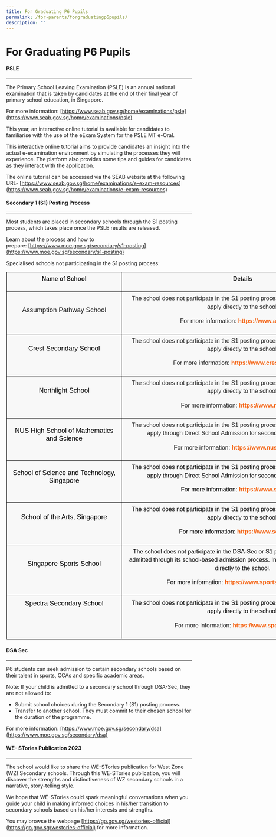 ```yaml
---
title: For Graduating P6 Pupils
permalink: /for-parents/forgraduatingp6pupils/
description: ""
---
```

For Graduating P6 Pupils
========================

#### PSLE
---------------
The Primary School Leaving Examination (PSLE) is an annual national examination&nbsp;that is taken by candidates&nbsp;at the end of their final year of primary school education, in Singapore.&nbsp;

For more information:
[https://www.seab.gov.sg/home/examinations/psle](https://www.seab.gov.sg/home/examinations/psle)

This year, an interactive online tutorial is available for candidates to familiarise with the use of the eExam System for the PSLE MT e-Oral.

This interactive online tutorial aims to provide candidates an insight into the actual e-examination environment by simulating the processes they will experience. The platform also provides some tips and guides for candidates as they interact with the application.

The online tutorial can be accessed via the SEAB website at the following URL-&nbsp;[https://www.seab.gov.sg/home/examinations/e-exam-resources](https://www.seab.gov.sg/home/examinations/e-exam-resources)


#### Secondary 1 (S1) Posting Process
---------------

Most students are placed in secondary schools through the S1 posting process, which takes place once the PSLE results are released.

Learn about the process and how to prepare:&nbsp;[https://www.moe.gov.sg/secondary/s1-posting](https://www.moe.gov.sg/secondary/s1-posting)

Specialised schools not participating in the S1 posting process:
<table class="iveo_table ives_tab_1 ive_eobj_left" style="margin: 0px 10px 0px 0px; outline: 0px; padding: 0px; border: 1px solid rgb(234, 234, 234); border-collapse: collapse; color: rgb(0, 0, 0); font-family: Raleway, sans-serif; font-size: 16px; font-style: normal; font-variant-ligatures: normal; font-variant-caps: normal; font-weight: 400; letter-spacing: normal; orphans: 2; text-align: left; text-transform: none; white-space: normal; widows: 2; word-spacing: 0px; -webkit-text-stroke-width: 0px; background-color: rgba(248, 248, 248, 0.9); text-decoration-thickness: initial; text-decoration-style: initial; text-decoration-color: initial; width: 972px;"><tbody class="" style="margin: 0px; outline: 0px; padding: 0px;"><tr class="" style="margin: 0px; outline: 0px; padding: 0px;"><td width="143" class="" style="margin: 0px; outline: 0px; padding: 7px; text-align: center; background-color: transparent; color: rgb(34, 34, 34); border: 1px solid rgb(0, 0, 0); width: 309px;"><p class="" style="margin: 0px 0px 1em; outline: 0px; padding: 0px; line-height: 22.4px;"><b class="" style="margin: 0px; outline: 0px; padding: 0px;">Name of School</b></p></td><td width="417" class="" style="margin: 0px; outline: 0px; padding: 7px; text-align: center; background-color: transparent; color: rgb(34, 34, 34); border: 1px solid rgb(0, 0, 0); width: 662px;"><p class="" style="margin: 0px 0px 1em; outline: 0px; padding: 0px; line-height: 22.4px;"><b class="" style="margin: 0px; outline: 0px; padding: 0px;">Details</b></p></td></tr><tr class="" style="margin: 0px; outline: 0px; padding: 0px;"><td width="143" class="" style="margin: 0px; outline: 0px; padding: 7px; text-align: center; background-color: transparent; color: rgb(34, 34, 34); border: 1px solid rgb(0, 0, 0);"><p class="" style="margin: 0px 0px 1em; outline: 0px; padding: 0px; line-height: 22.4px;"><font size="4" style="margin: 0px; outline: 0px; padding: 0px;">Assumption Pathway School</font></p><p class="" style="margin: 0px 0px 1em; outline: 0px; padding: 0px; line-height: 22.4px;"></p></td><td width="417" class="" style="margin: 0px; outline: 0px; padding: 7px; text-align: center; background-color: transparent; color: rgb(34, 34, 34); border: 1px solid rgb(0, 0, 0);"><p class="" style="margin: 0px 0px 1em; outline: 0px; padding: 0px; line-height: 22.4px;">The school does not participate in the S1 posting process. Interested students should apply directly to the school.</p><p class="" style="margin: 0px 0px 1em; outline: 0px; padding: 0px; line-height: 22.4px;"></p><p class="" style="margin: 0px 0px 1em; outline: 0px; padding: 0px; line-height: 22.4px;">For more information:<span>&nbsp;</span><a href="https://www.aps.edu.sg/" class="" style="margin: 0px; outline: 0px; padding: 0px; color: rgb(245, 100, 20); text-decoration: none; font-weight: 700;">https://www.aps.edu.sg/</a></p><p class="" style="margin: 0px 0px 1em; outline: 0px; padding: 0px; line-height: 22.4px;"></p></td></tr><tr class="" style="margin: 0px; outline: 0px; padding: 0px;"><td width="143" class="" style="margin: 0px; outline: 0px; padding: 7px; text-align: center; background-color: transparent; color: rgb(34, 34, 34); border: 1px solid rgb(0, 0, 0);"><h1 class="" style="margin: -10px 0px 0px -45px; outline: 0px; padding: 15px 0px 15px 45px; min-height: 1em; font-family: Raleway, sans-serif; color: rgb(57, 141, 61); font-size: 30px; font-weight: 900;"><span class="" style="margin: 0px; outline: 0px; padding: 0px; font-weight: normal;"><font color="#000000" size="4" style="margin: 0px; outline: 0px; padding: 0px;">Crest Secondary School</font></span></h1><p class="" style="margin: 0px 0px 1em; outline: 0px; padding: 0px; line-height: 22.4px;"></p></td><td width="417" class="" style="margin: 0px; outline: 0px; padding: 7px; text-align: center; background-color: transparent; color: rgb(34, 34, 34); border: 1px solid rgb(0, 0, 0);"><p class="" style="margin: 0px 0px 1em; outline: 0px; padding: 0px; line-height: 22.4px;">The school does not participate in the S1 posting process. Interested students should apply directly to the school.</p><p class="" style="margin: 0px 0px 1em; outline: 0px; padding: 0px; line-height: 22.4px;"></p><p class="" style="margin: 0px 0px 1em; outline: 0px; padding: 0px; line-height: 22.4px;">For more information:<span>&nbsp;</span><a href="https://www.crestsec.edu.sg/" class="" style="margin: 0px; outline: 0px; padding: 0px; color: rgb(245, 100, 20); text-decoration: none; font-weight: 700;">https://www.crestsec.edu.sg/</a></p><p class="" style="margin: 0px 0px 1em; outline: 0px; padding: 0px; line-height: 22.4px;"></p></td></tr><tr class="" style="margin: 0px; outline: 0px; padding: 0px;"><td width="143" class="" style="margin: 0px; outline: 0px; padding: 7px; text-align: center; background-color: transparent; color: rgb(34, 34, 34); border: 1px solid rgb(0, 0, 0);"><h1 class="" style="margin: -10px 0px 0px -45px; outline: 0px; padding: 15px 0px 15px 45px; min-height: 1em; font-family: Raleway, sans-serif; color: rgb(57, 141, 61); font-size: 30px; font-weight: 900;"><span class="" style="margin: 0px; outline: 0px; padding: 0px; font-weight: normal;"><font color="#000000" size="4" style="margin: 0px; outline: 0px; padding: 0px;">Northlight School</font></span></h1><p class="" style="margin: 0px 0px 1em; outline: 0px; padding: 0px; line-height: 22.4px;"></p></td><td width="417" class="" style="margin: 0px; outline: 0px; padding: 7px; text-align: center; background-color: transparent; color: rgb(34, 34, 34); border: 1px solid rgb(0, 0, 0);"><p class="" style="margin: 0px 0px 1em; outline: 0px; padding: 0px; line-height: 22.4px;">The school does not participate in the S1 posting process. Interested students should apply directly to the school.</p><p class="" style="margin: 0px 0px 1em; outline: 0px; padding: 0px; line-height: 22.4px;"></p><p class="" style="margin: 0px 0px 1em; outline: 0px; padding: 0px; line-height: 22.4px;">For more information:<span>&nbsp;</span><a href="https://www.nls.edu.sg/" class="" style="margin: 0px; outline: 0px; padding: 0px; color: rgb(245, 100, 20); text-decoration: none; font-weight: 700;">https://www.nls.edu.sg/</a></p><p class="" style="margin: 0px 0px 1em; outline: 0px; padding: 0px; line-height: 22.4px;"></p></td></tr><tr class="" style="margin: 0px; outline: 0px; padding: 0px;"><td width="143" class="" style="margin: 0px; outline: 0px; padding: 7px; text-align: center; background-color: transparent; color: rgb(34, 34, 34); border: 1px solid rgb(0, 0, 0);"><h1 class="" style="margin: -10px 0px 0px -45px; outline: 0px; padding: 15px 0px 15px 45px; min-height: 1em; font-family: Raleway, sans-serif; color: rgb(57, 141, 61); font-size: 30px; font-weight: 900;"><span class="" style="margin: 0px; outline: 0px; padding: 0px; font-weight: normal;"><font color="#000000" size="4" style="margin: 0px; outline: 0px; padding: 0px;">NUS High School of Mathematics and Science</font></span></h1><p class="" style="margin: 0px 0px 1em; outline: 0px; padding: 0px; line-height: 22.4px;"></p></td><td width="417" class="" style="margin: 0px; outline: 0px; padding: 7px; text-align: center; background-color: transparent; color: rgb(34, 34, 34); border: 1px solid rgb(0, 0, 0);"><p class="" style="margin: 0px 0px 1em; outline: 0px; padding: 0px; line-height: 22.4px;">The school does not participate in the S1 posting process. Interested students should apply through Direct School Admission for secondary schools (DSA-Sec).</p><p class="" style="margin: 0px 0px 1em; outline: 0px; padding: 0px; line-height: 22.4px;"></p><p class="" style="margin: 0px 0px 1em; outline: 0px; padding: 0px; line-height: 22.4px;">For more information:<span>&nbsp;</span><a href="https://www.nushigh.edu.sg/" class="" style="margin: 0px; outline: 0px; padding: 0px; color: rgb(245, 100, 20); text-decoration: none; font-weight: 700;">https://www.nushigh.edu.sg/</a></p><p class="" style="margin: 0px 0px 1em; outline: 0px; padding: 0px; line-height: 22.4px;"></p></td></tr><tr class="" style="margin: 0px; outline: 0px; padding: 0px;"><td width="143" class="" style="margin: 0px; outline: 0px; padding: 7px; text-align: center; background-color: transparent; color: rgb(34, 34, 34); border: 1px solid rgb(0, 0, 0);"><h1 class="" style="margin: -10px 0px 0px -45px; outline: 0px; padding: 15px 0px 15px 45px; min-height: 1em; font-family: Raleway, sans-serif; color: rgb(57, 141, 61); font-size: 30px; font-weight: 900;"><span class="" style="margin: 0px; outline: 0px; padding: 0px; font-weight: normal;"><font color="#000000" size="4" style="margin: 0px; outline: 0px; padding: 0px;">School of Science and Technology, Singapore</font></span></h1><p class="" style="margin: 0px 0px 1em; outline: 0px; padding: 0px; line-height: 22.4px;"></p></td><td width="417" class="" style="margin: 0px; outline: 0px; padding: 7px; text-align: center; background-color: transparent; color: rgb(34, 34, 34); border: 1px solid rgb(0, 0, 0);"><p class="" style="margin: 0px 0px 1em; outline: 0px; padding: 0px; line-height: 22.4px;"><font color="#000000" style="margin: 0px; outline: 0px; padding: 0px;">The school does not participate in the S1 posting process. Interested students should apply through Direct School Admission for secondary schools (DSA-Sec).</font></p><p class="" style="margin: 0px 0px 1em; outline: 0px; padding: 0px; line-height: 22.4px;"></p><p class="" style="margin: 0px 0px 1em; outline: 0px; padding: 0px; line-height: 22.4px;"><font color="#000000" style="margin: 0px; outline: 0px; padding: 0px;">For more information:<span>&nbsp;</span><a href="https://www.sst.edu.sg/" class="" style="margin: 0px; outline: 0px; padding: 0px; color: rgb(245, 100, 20); text-decoration: none; font-weight: 700;">https://www.sst.edu.sg/</a></font></p><p class="" style="margin: 0px 0px 1em; outline: 0px; padding: 0px; line-height: 22.4px;"></p></td></tr><tr class="" style="margin: 0px; outline: 0px; padding: 0px;"><td width="143" class="" style="margin: 0px; outline: 0px; padding: 7px; text-align: center; background-color: transparent; color: rgb(34, 34, 34); border: 1px solid rgb(0, 0, 0);"><h1 class="" style="margin: -10px 0px 0px -45px; outline: 0px; padding: 15px 0px 15px 45px; min-height: 1em; font-family: Raleway, sans-serif; color: rgb(57, 141, 61); font-size: 30px; font-weight: 900;"><span class="" style="margin: 0px; outline: 0px; padding: 0px; font-weight: normal;"><font color="#000000" size="4" style="margin: 0px; outline: 0px; padding: 0px;">School of the Arts, Singapore</font></span></h1><p class="" style="margin: 0px 0px 1em; outline: 0px; padding: 0px; line-height: 22.4px;"></p></td><td width="417" class="" style="margin: 0px; outline: 0px; padding: 7px; text-align: center; background-color: transparent; color: rgb(34, 34, 34); border: 1px solid rgb(0, 0, 0);"><p class="" style="margin: 0px 0px 1em; outline: 0px; padding: 0px; line-height: 22.4px;"><font color="#000000" style="margin: 0px; outline: 0px; padding: 0px;">The school does not participate in the S1 posting process. Interested students should apply directly to the school.</font></p><p class="" style="margin: 0px 0px 1em; outline: 0px; padding: 0px; line-height: 22.4px;"></p><p class="" style="margin: 0px 0px 1em; outline: 0px; padding: 0px; line-height: 22.4px;"><font color="#000000" style="margin: 0px; outline: 0px; padding: 0px;">For more information:<span>&nbsp;</span><a href="https://www.sota.edu.sg/" class="" style="margin: 0px; outline: 0px; padding: 0px; color: rgb(245, 100, 20); text-decoration: none; font-weight: 700;">https://www.sota.edu.sg/</a></font></p><p class="" style="margin: 0px 0px 1em; outline: 0px; padding: 0px; line-height: 22.4px;"></p></td></tr><tr class="" style="margin: 0px; outline: 0px; padding: 0px;"><td width="143" class="" style="margin: 0px; outline: 0px; padding: 7px; text-align: center; background-color: transparent; color: rgb(34, 34, 34); border: 1px solid rgb(0, 0, 0);"><h1 class="" style="margin: -10px 0px 0px -45px; outline: 0px; padding: 15px 0px 15px 45px; min-height: 1em; font-family: Raleway, sans-serif; color: rgb(57, 141, 61); font-size: 30px; font-weight: 900;"><span class="" style="margin: 0px; outline: 0px; padding: 0px; font-weight: normal;"><font color="#000000" size="4" style="margin: 0px; outline: 0px; padding: 0px;">Singapore Sports School</font></span></h1><p class="" style="margin: 0px 0px 1em; outline: 0px; padding: 0px; line-height: 22.4px;"></p></td><td width="417" class="" style="margin: 0px; outline: 0px; padding: 7px; text-align: center; background-color: transparent; color: rgb(34, 34, 34); border: 1px solid rgb(0, 0, 0);"><p class="" style="margin: 0px 0px 1em; outline: 0px; padding: 0px; line-height: 22.4px;"><font color="#000000" style="margin: 0px; outline: 0px; padding: 0px;">The school does not participate in the DSA-Sec or S1 posting process. Students are admitted through its school-based admission process. Interested students should apply directly to the school.</font></p><p class="" style="margin: 0px 0px 1em; outline: 0px; padding: 0px; line-height: 22.4px;"></p><p class="" style="margin: 0px 0px 1em; outline: 0px; padding: 0px; line-height: 22.4px;"><font color="#000000" style="margin: 0px; outline: 0px; padding: 0px;">For more information:<span>&nbsp;</span><a href="https://www.sportsschool.edu.sg/" class="" style="margin: 0px; outline: 0px; padding: 0px; color: rgb(245, 100, 20); text-decoration: none; font-weight: 700;">https://www.sportsschool.edu.sg/</a></font></p><p class="" style="margin: 0px 0px 1em; outline: 0px; padding: 0px; line-height: 22.4px;"></p></td></tr><tr class="" style="margin: 0px; outline: 0px; padding: 0px;"><td width="143" class="" style="margin: 0px; outline: 0px; padding: 7px; text-align: center; background-color: transparent; color: rgb(34, 34, 34); border: 1px solid rgb(0, 0, 0);"><h1 class="" style="margin: -10px 0px 0px -45px; outline: 0px; padding: 15px 0px 15px 45px; min-height: 1em; font-family: Raleway, sans-serif; color: rgb(57, 141, 61); font-size: 30px; font-weight: 900;"><span class="" style="margin: 0px; outline: 0px; padding: 0px; font-weight: normal;"><font color="#000000" size="4" style="margin: 0px; outline: 0px; padding: 0px;">Spectra Secondary School</font></span></h1><h1 class="" style="margin: -10px 0px 0px -45px; outline: 0px; padding: 15px 0px 15px 45px; min-height: 1em; font-family: Raleway, sans-serif; color: rgb(57, 141, 61); font-size: 30px; font-weight: 900;"><span class="" style="margin: 0px; outline: 0px; padding: 0px;"><font color="#000000" style="margin: 0px; outline: 0px; padding: 0px;">&nbsp;</font></span></h1></td><td width="417" class="" style="margin: 0px; outline: 0px; padding: 7px; text-align: center; background-color: transparent; color: rgb(34, 34, 34); border: 1px solid rgb(0, 0, 0);"><p class="" style="margin: 0px 0px 1em; outline: 0px; padding: 0px; line-height: 22.4px;"><font color="#000000" style="margin: 0px; outline: 0px; padding: 0px;">The school does not participate in the S1 posting process. Interested students should apply directly to the school.</font></p><p class="" style="margin: 0px 0px 1em; outline: 0px; padding: 0px; line-height: 22.4px;"></p><p class="" style="margin: 0px 0px 1em; outline: 0px; padding: 0px; line-height: 22.4px;">For more information:<span>&nbsp;</span><a href="https://www.spectra.edu.sg/" class="" style="margin: 0px; outline: 0px; padding: 0px; color: rgb(245, 100, 20); text-decoration: none; font-weight: 700;">https://www.spectra.edu.sg</a>/</p></td></tr></tbody></table>


#### DSA Sec
---------------

P6 students can seek admission to certain secondary schools based on their talent in sports, CCAs and specific academic areas.

Note: If your child is admitted to a secondary school through DSA-Sec, they are not allowed to:

*   Submit school choices during the Secondary 1 (S1) posting process.
*   Transfer to another school. They must commit to their chosen school for the duration of the programme.

For more information:&nbsp;[https://www.moe.gov.sg/secondary/dsa](https://www.moe.gov.sg/secondary/dsa)


#### WE- STories Publication 2023
---------------

        
The school would like to share the WE-STories publication for West Zone (WZ) Secondary schools.  Through this WE-STories publication, you will discover the strengths and distinctiveness of WZ secondary schools in a narrative, story-telling style. 

We hope that WE-STories could spark meaningful conversations when you guide your child in making informed choices in his/her transition to secondary schools based on his/her interests and strengths. 

You may browse the webpage [https://go.gov.sg/westories-official](https://go.gov.sg/westories-official) for more information.

